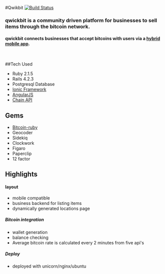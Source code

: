  
#Qwikbit
[![Build Status](https://travis-ci.org/mmplisskin/rails-qwickbit.svg)](https://travis-ci.org/mmplisskin/rails-qwickbit)


### **qwickbit** is a community driven platform for businesses to sell items through the bitcoin network.



#### **qwickbit** connects businesses that accept bitcoins with users via a [hybrid mobile app]('https://github.com/Ephapox/ionic-qwkbit').

 <br />

##Tech Used
* Ruby 2.1.5
* Rails 4.2.3
* Postgresql Database
* [Ionic Framework]('http://ionicframework.com/')
* [AngularJS]('https://angularjs.org/')
* [Chain API]('https://chain.com/')

## Gems

- [Bitcoin-ruby]('https://github.com/lian/bitcoin-ruby')
- Geocoder
- Sidekiq
- Clockwork
- Figaro
- Paperclip
- 12 factor

## Highlights


#### layout
- mobile compatible
- business backend for listing items
- dynamically generated locations page


##### Bitcoin integration
- wallet generation
- balance checking
- Average bitcoin rate is calculated every 2 minutes from five api's

##### Deploy
- deployed with unicorn/nginx/ubuntu

